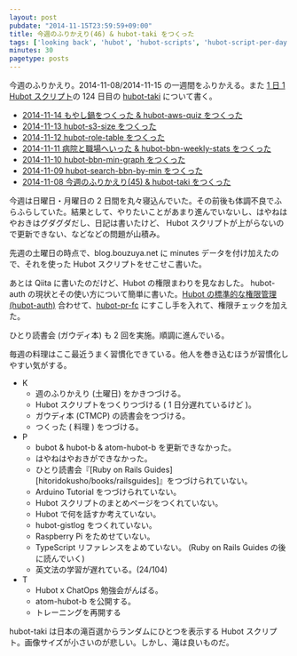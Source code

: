 ```yaml
---
layout: post
pubdate: "2014-11-15T23:59:59+09:00"
title: 今週のふりかえり(46) & hubot-taki をつくった
tags: ['looking back', 'hubot', 'hubot-scripts', 'hubot-script-per-day']
minutes: 30
pagetype: posts
---
```

今週のふりかえり。2014-11-08/2014-11-15 の一週間をふりかえる。また [1 日 1 Hubot スクリプト][hubot-script-per-day]の 124 日目の [hubot-taki][gh:bouzuya/hubot-taki] について書く。

- [2014-11-14 もやし鍋をつくった & hubot-aws-quiz をつくった][2014-11-14]
- [2014-11-13 hubot-s3-size をつくった][2014-11-13]
- [2014-11-12 hubot-role-table をつくった][2014-11-12]
- [2014-11-11 病院と職場へいった & hubot-bbn-weekly-stats をつくった][2014-11-11]
- [2014-11-10 hubot-bbn-min-graph をつくった][2014-11-10]
- [2014-11-09 hubot-search-bbn-by-min をつくった][2014-11-09]
- [2014-11-08 今週のふりかえり(45) & hubot-taki をつくった][2014-11-08]

今週は日曜日・月曜日の 2 日間を丸々寝込んでいた。その前後も体調不良でふらふらしていた。結果として、やりたいことがあまり進んでいないし、はやねはやおきはグダグダだし、日記は書いたけど、 Hubot スクリプトが上がらないので更新できない、などなどの問題が山積み。

先週の土曜日の時点で、blog.bouzuya.net に minutes データを付け加えたので、それを使った Hubot スクリプトをせこせこ書いた。

あとは Qiita に書いたのだけど、Hubot の権限まわりを見なおした。 hubot-auth の現状とその使い方について簡単に書いた。[Hubot の標準的な権限管理 (hubot-auth)](http://qiita.com/bouzuya/items/76165b32705e82e2f7c4) 合わせて、[hubot-pr-fc][gh:bouzuya/hubot-pr-fc] にすこし手を入れて、権限チェックを加えた。

ひとり読書会 (ガウディ本) も 2 回を実施。順調に進んでいる。

毎週の料理はここ最近うまく習慣化できている。他人を巻き込むほうが習慣化しやすい気がする。

- K
  - 週のふりかえり (土曜日) をかきつづける。
  - Hubot スクリプトをつくりつづける ( 1 日分遅れているけど )。
  - ガウディ本 (CTMCP) の読書会をつづける。
  - つくった ( 料理 ) をつづける。
- P
  - bubot & hubot-b & atom-hubot-b を更新できなかった。
  - はやねはやおきができなかった。
  - ひとり読書会『[Ruby on Rails Guides][hitoridokusho/books/railsguides]』をつづけられていない。
  - Arduino Tutorial をつづけられていない。
  - Hubot スクリプトのまとめページをつくれていない。
  - Hubot で何を話すか考えていない。
  - hubot-gistlog をつくれていない。
  - Raspberry Pi をためせていない。
  - TypeScript リファレンスをよめていない。 (Ruby on Rails Guides の後に読んでいく)
  - 英文法の学習が遅れている。(24/104)
- T
  - Hubot x ChatOps 勉強会がんばる。
  - atom-hubot-b を公開する。
  - トレーニングを再開する

hubot-taki は日本の滝百選からランダムにひとつを表示する Hubot スクリプト。画像サイズが小さいのが悲しい。しかし、滝は良いものだ。

[2014-11-14]: http://blog.bouzuya.net/2014/11/14/
[2014-11-13]: http://blog.bouzuya.net/2014/11/13/
[2014-11-12]: http://blog.bouzuya.net/2014/11/12/
[2014-11-11]: http://blog.bouzuya.net/2014/11/11/
[2014-11-10]: http://blog.bouzuya.net/2014/11/10/
[2014-11-09]: http://blog.bouzuya.net/2014/11/09/
[2014-11-08]: http://blog.bouzuya.net/2014/11/08/
[gh:bouzuya/hubot-pr-fc]: https://github.com/bouzuya/hubot-pr-fc
[gh:bouzuya/hubot-taki]: https://github.com/bouzuya/hubot-taki
[hubot-script-per-day]: http://blog.bouzuya.net/posts?tags=hubot-script-per-day

